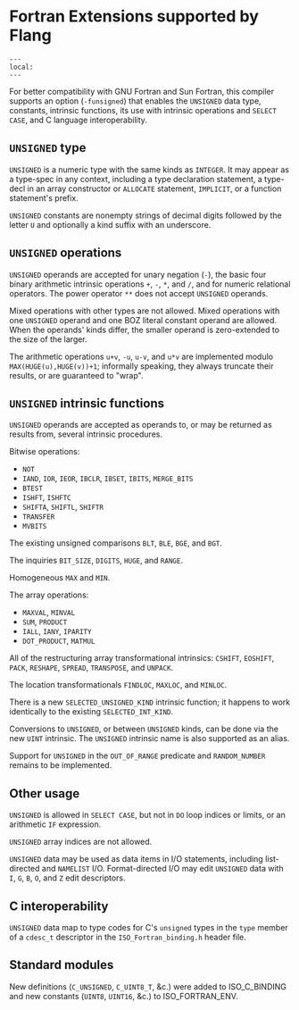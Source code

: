 <!--===- docs/Unsigned.md 
  
   Part of the LLVM Project, under the Apache License v2.0 with LLVM Exceptions.
   See https://llvm.org/LICENSE.txt for license information.
   SPDX-License-Identifier: Apache-2.0 WITH LLVM-exception
  
-->

# Fortran Extensions supported by Flang

```{contents}
---
local:
---
```

For better compatibility with GNU Fortran and Sun Fortran,
this compiler supports an option (`-funsigned`) that enables
the `UNSIGNED` data type, constants, intrinsic functions,
its use with intrinsic operations and `SELECT CASE`, and C
language interoperability.

## `UNSIGNED` type

`UNSIGNED` is a numeric type with the same kinds as `INTEGER`.
It may appear as a type-spec in any context, including
a type declaration statement, a type-decl in an array
constructor or `ALLOCATE` statement, `IMPLICIT`, or a
function statement's prefix.

`UNSIGNED` constants are nonempty strings of decimal digits
followed by the letter `U` and optionally a kind suffix with
an underscore.

## `UNSIGNED` operations

`UNSIGNED` operands are accepted for unary negation (`-`),
the basic four binary arithmetic intrinsic operations `+`, `-`, `*`, and `/`,
and for numeric relational operators.
The power operator `**` does not accept `UNSIGNED` operands.

Mixed operations with other types are not allowed.
Mixed operations with one `UNSIGNED` operand and one BOZ literal
constant operand are allowed.
When the operands' kinds differ, the smaller operand is zero-extended
to the size of the larger.

The arithmetic operations `u+v`, `-u`, `u-v`, and `u*v` are implemented
modulo `MAX(HUGE(u),HUGE(v))+1`;
informally speaking, they always truncate their results, or are
guaranteed to "wrap".

## `UNSIGNED` intrinsic functions

`UNSIGNED` operands are accepted as operands to,
or may be returned as results from,
several intrinsic procedures.

Bitwise operations:
* `NOT`
* `IAND`, `IOR`, `IEOR`, `IBCLR`, `IBSET`, `IBITS`, `MERGE_BITS`
* `BTEST`
* `ISHFT`, `ISHFTC`
* `SHIFTA`, `SHIFTL`, `SHIFTR`
* `TRANSFER`
* `MVBITS`

The existing unsigned comparisons `BLT`, `BLE`, `BGE`, and `BGT`.

The inquiries `BIT_SIZE`, `DIGITS`, `HUGE`, and `RANGE`.

Homogeneous `MAX` and `MIN`.

The array operations:
* `MAXVAL`, `MINVAL`
* `SUM`, `PRODUCT`
* `IALL`, `IANY`, `IPARITY`
* `DOT_PRODUCT`, `MATMUL`

All of the restructuring array transformational intrinsics: `CSHIFT`, `EOSHIFT`,
  `PACK`, `RESHAPE`, `SPREAD`, `TRANSPOSE`, and `UNPACK`.

The location transformationals `FINDLOC`, `MAXLOC`, and `MINLOC`.

There is a new `SELECTED_UNSIGNED_KIND` intrinsic function; it happens
to work identically to the existing `SELECTED_INT_KIND`.

Conversions to `UNSIGNED`, or between `UNSIGNED` kinds, can be done
via the new `UINT` intrinsic.  The `UNSIGNED` intrinsic name is also
supported as an alias.

Support for `UNSIGNED` in the `OUT_OF_RANGE` predicate and `RANDOM_NUMBER`
remains to be implemented.

## Other usage

`UNSIGNED` is allowed in `SELECT CASE`, but not in `DO` loop indices or
limits, or an arithmetic `IF` expression.

`UNSIGNED` array indices are not allowed.

`UNSIGNED` data may be used as data items in I/O statements, including
list-directed and `NAMELIST` I/O.
Format-directed I/O may edit `UNSIGNED` data with `I`, `G`, `B`, `O`, and `Z`
edit descriptors.

## C interoperability

`UNSIGNED` data map to type codes for C's `unsigned` types in the
`type` member of a `cdesc_t` descriptor in the `ISO_Fortran_binding.h`
header file.

## Standard modules

New definitions (`C_UNSIGNED`, `C_UINT8_T`, &c.) were added to ISO_C_BINDING
and new constants (`UINT8`, `UINT16`, &c.) to ISO_FORTRAN_ENV.
